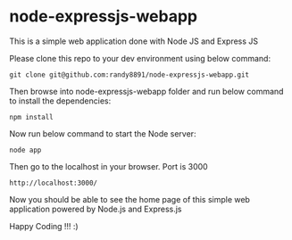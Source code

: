 # node-expressjs-webapp
This is a simple web application done with Node JS and Express JS

Please clone this repo to your dev environment using below command:

    git clone git@github.com:randy8891/node-expressjs-webapp.git

Then browse into node-expressjs-webapp folder and run below command to install the dependencies:

    npm install

Now run below command to start the Node server:

    node app

Then go to the localhost in your browser. Port is 3000

    http://localhost:3000/

Now you should be able to see the home page of this simple web application powered by Node.js and Express.js

Happy Coding !!! :)
